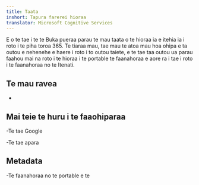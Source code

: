 ```yaml
---
title: Taata
inshort: Tapura farerei hioraa
translator: Microsoft Cognitive Services
---
```


E o te tae i te te Buka pueraa parau te mau taata o te hioraa ia e itehia ia i roto i te piha toroa 365.
Te tiaraa mau, tae mau te atoa mau hoa ohipa e ta outou e nehenehe e haere i roto i to outou
taiete, e te tae taa outou ua parau faahou mai na roto i te hioraa i te portable
te faanahoraa e aore ra i tae i roto i te faanahoraa no te Itenati.

Te mau ravea
---------

-   

Mai teie te huru i te faaohiparaa
--------------------

-Te tae Google

-Te tae apara

Metadata
--------

-Te faanahoraa no te portable e te


